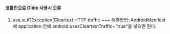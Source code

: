 #### 코틀린으로 Glide 사용시 오류
1. ava.io.IOException(Cleartext HTTP traffic ~~~
해결방법: AndroidManifest에 application 안에 android:usesCleartextTraffic="true"를 넣으면 된다.